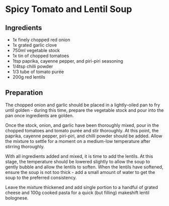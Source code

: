 # Spicy Tomato and Lentil Soup

## Ingredients

- 1x finely chopped red onion
- 1x grated garlic clove
- 750ml vegetable stock
- 1x tin of chopped tomatoes
- 1tsp paprika, cayenne pepper, and piri-piri seasoning
- 1/4tsp chilli powder
- 1/3 tube of tomato purée
- 200g red lentils

## Preparation

The chopped onion and garlic should be placed in a lightly-oiled pan to fry
until golden - during this time, prepare the vegetable stock and pour into the
pan once ingredients are golden.

Once the stock, onion, and garlic have been thoroughly mixed, pour in the
chopped tomatoes and tomato purée and stir thoroughly. At this point, the
paprika, cayenne pepper, piri-piri, and chilli powder should be added. Allow the
mixture to settle for a moment on a medium-low temperature after stirring
thoroughly.

With all ingredients added and mixed, it is time to add the lentils. At this
stage, the temperature should be lowered slightly to allow the soup to gently
bubble and allow the lentils to soften. When the lentils have softened, ensure
the soup is not too thick - add a small amount of water to get the soup to the
preferred consistency.

Leave the mixture thickened and add single portion to a handful of grated cheese
and 100g cooked pasta for a quick (but filling) makeshift lentil bolognese.

